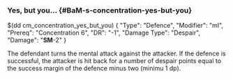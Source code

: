 ### Yes, but you... {#BaM-s-concentration-yes-but-you}


$(dd cm_concentration_yes_but_you)
{ "Type": "Defence",
	"Modifier": "mI",
	"Prereq": "Concentration 6",
	"DR": "-1",
	"Damage Type": "Despair",
	"Damage": "__SM__-2"
}

The defendant turns the mental attack against the attacker.
If the defence is successful, the attacker is hit back for a
number of despair points equal to the success margin
of the defence minus two (minimu 1 dp).
